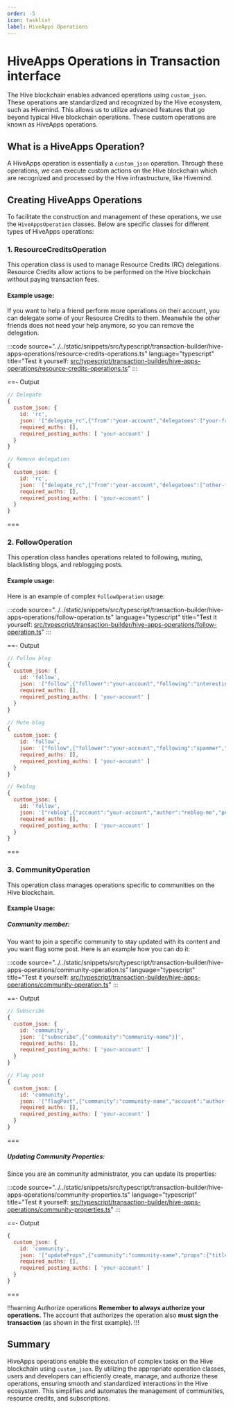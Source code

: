 ```yaml
---
order: -5
icon: tasklist
label: HiveApps Operations
---
```


# HiveApps Operations in Transaction interface

The Hive blockchain enables advanced operations using `custom_json`. These operations are standardized and recognized by the Hive ecosystem, such as Hivemind. This allows us to utilize advanced features that go beyond typical Hive blockchain operations. These custom operations are known as HiveApps operations.

## What is a HiveApps Operation?

A HiveApps operation is essentially a `custom_json` operation. Through these operations, we can execute custom actions on the Hive blockchain which are recognized and processed by the Hive infrastructure, like Hivemind.

## Creating HiveApps Operations

To facilitate the construction and management of these operations, we use the `HiveAppsOperation` classes. Below are specific classes for different types of HiveApps operations:

### 1. ResourceCreditsOperation

This operation class is used to manage Resource Credits (RC) delegations. Resource Credits allow actions to be performed on the Hive blockchain without paying transaction fees.

#### Example usage:

If you want to help a friend perform more operations on their account, you can delegate some of your Resource Credits to them.
Meanwhile the other friends does not need your help anymore, so you can remove the delegation.

:::code source="../../static/snippets/src/typescript/transaction-builder/hive-apps-operations/resource-credits-operations.ts" language="typescript" title="Test it yourself: [src/typescript/transaction-builder/hive-apps-operations/resource-credits-operations.ts](https://stackblitz.com/github/openhive-network/wax-doc-snippets?file=src%2Ftypescript%2Ftransaction-builder%2Fhive-apps-operations%2Fresource-credits-operations.ts&startScript=test-tb-hive-apps-resource-credits)" :::

==- Output

```javascript
// Delegate
{
  custom_json: {
    id: 'rc',
    json: '["delegate_rc",{"from":"your-account","delegatees":["your-friend-account"],"max_rc":"1000","extensions":[]}]',
    required_auths: [],
    required_posting_auths: [ 'your-account' ]
  }
}

// Remove delegation
{
  custom_json: {
    id: 'rc',
    json: '["delegate_rc",{"from":"your-account","delegatees":["other-friend-account"],"max_rc":"0","extensions":[]}]',
    required_auths: [],
    required_posting_auths: [ 'your-account' ]
  }
}
```
===

### 2. FollowOperation

This operation class handles operations related to following, muting, blacklisting blogs, and reblogging posts.

#### Example usage:

Here is an example of complex `FollowOperation` usage:

:::code source="../../static/snippets/src/typescript/transaction-builder/hive-apps-operations/follow-operation.ts" language="typescript" title="Test it yourself: [src/typescript/transaction-builder/hive-apps-operations/follow-operation.ts](https://stackblitz.com/github/openhive-network/wax-doc-snippets?file=src%2Ftypescript%2Ftransaction-builder%2Fhive-apps-operations%2Ffollow-operation.ts&startScript=test-tb-hive-apps-follow-operation)" :::

==- Output

```javascript
// Follow blog
{
  custom_json: {
    id: 'follow',
    json: '["follow",{"follower":"your-account","following":"interesting-blog","what":["blog"]}]',
    required_auths: [],
    required_posting_auths: [ 'your-account' ]
  }
}

// Mute blog
{
  custom_json: {
    id: 'follow',
    json: '["follow",{"follower":"your-account","following":"spammer","what":["ignore"]}]',
    required_auths: [],
    required_posting_auths: [ 'your-account' ]
  }
}

// Reblog
{
  custom_json: {
    id: 'follow',
    json: '["reblog",{"account":"your-account","author":"reblog-me","permlink":"post-permlink"}]',
    required_auths: [],
    required_posting_auths: [ 'your-account' ]
  }
}
```
===

### 3. CommunityOperation

This operation class manages operations specific to communities on the Hive blockchain.

#### Example Usage:

##### Community member:

You want to join a specific community to stay updated with its content and you want flag some post. Here is an example how you can do it:

:::code source="../../static/snippets/src/typescript/transaction-builder/hive-apps-operations/community-operation.ts" language="typescript" title="Test it yourself: [src/typescript/transaction-builder/hive-apps-operations/community-operation.ts](https://stackblitz.com/github/openhive-network/wax-doc-snippets?file=src%2Ftypescript%2Ftransaction-builder%2Fhive-apps-operations%2Fcommunity-operation.ts&startScript=test-tb-hive-apps-community-operation)" :::

==- Output

```javascript
// Subscribe
{
  custom_json: {
    id: 'community',
    json: '["subscribe",{"community":"community-name"}]',
    required_auths: [],
    required_posting_auths: [ 'your-account' ]
  }
}

// Flag post
{
  custom_json: {
    id: 'community',
    json: '["flagPost",{"community":"community-name","account":"author-account","permlink":"post-permlink","notes":"violation notes"}]',
    required_auths: [],
    required_posting_auths: [ 'your-account' ]
  }
}
```
===

##### Updating Community Properties:

Since you are an community administrator, you can update its properties:

:::code source="../../static/snippets/src/typescript/transaction-builder/hive-apps-operations/community-properties.ts" language="typescript" title="Test it yourself: [src/typescript/transaction-builder/hive-apps-operations/community-properties.ts](https://stackblitz.com/github/openhive-network/wax-doc-snippets?file=src%2Ftypescript%2Ftransaction-builder%2Fhive-apps-operations%2Fcommunity-properties.ts&startScript=test-tb-hive-apps-community-properties)" :::

==- Output

```javascript
{
  custom_json: {
    id: 'community',
    json: '["updateProps",{"community":"community-name","props":{"title":"New Community Title","about":"Community Description","description":"Detailed community description","flag_text":"Post flagging rules","is_nsfw":false,"lang":"en"}}]',
    required_auths: [],
    required_posting_auths: [ 'your-account' ]
  }
}
```
===

!!!warning Authorize operations
**Remember to always authorize your operations.** The account that authorizes the operation also **must sign the transaction** (as shown in the first example).
!!!

## Summary

HiveApps operations enable the execution of complex tasks on the Hive blockchain using `custom_json`. By utilizing the appropriate operation classes, users and developers can efficiently create, manage, and authorize these operations, ensuring smooth and standardized interactions in the Hive ecosystem. This simplifies and automates the management of communities, resource credits, and subscriptions.

